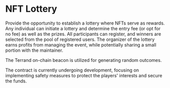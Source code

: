 # NFT Lottery 

Provide the opportunity to establish a lottery where NFTs serve as rewards.
Any individual can initiate a lottery and determine the entry fee (or opt for no fee) as well as the prizes. All participants can register, and winners are selected from the pool of registered users. The organizer of the lottery earns profits from managing the event, while potentially sharing a small portion with the maintainer.

The Terrand on-chain beacon is utilized for generating random outcomes.

The contract is currently undergoing development, focusing on implementing safety measures to protect the players' interests and secure the funds.



